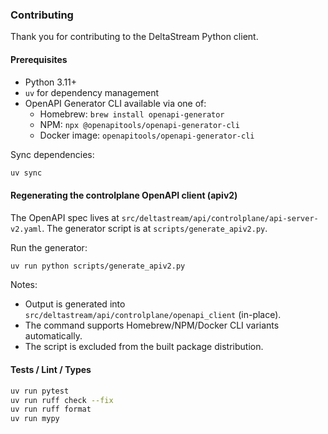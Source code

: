 ### Contributing

Thank you for contributing to the DeltaStream Python client.

#### Prerequisites

- Python 3.11+
- `uv` for dependency management
- OpenAPI Generator CLI available via one of:
  - Homebrew: `brew install openapi-generator`
  - NPM: `npx @openapitools/openapi-generator-cli`
  - Docker image: `openapitools/openapi-generator-cli`

Sync dependencies:

```bash
uv sync
```

#### Regenerating the controlplane OpenAPI client (apiv2)

The OpenAPI spec lives at `src/deltastream/api/controlplane/api-server-v2.yaml`.
The generator script is at `scripts/generate_apiv2.py`.

Run the generator:

```bash
uv run python scripts/generate_apiv2.py
```

Notes:
- Output is generated into `src/deltastream/api/controlplane/openapi_client` (in-place).
- The command supports Homebrew/NPM/Docker CLI variants automatically.
- The script is excluded from the built package distribution.

#### Tests / Lint / Types

```bash
uv run pytest
uv run ruff check --fix
uv run ruff format
uv run mypy
```



